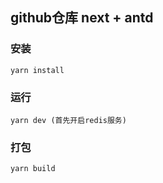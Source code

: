 ## github仓库 next + antd 


### 安装
```
yarn install
```

### 运行
```
yarn dev (首先开启redis服务)
```

### 打包
```
yarn build

